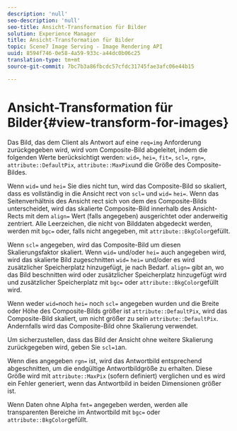 ```yaml
---
description: 'null'
seo-description: 'null'
seo-title: Ansicht-Transformation für Bilder
solution: Experience Manager
title: Ansicht-Transformation für Bilder
topic: Scene7 Image Serving - Image Rendering API
uuid: 8594f746-0e58-4a59-933c-a44dc0b06c25
translation-type: tm+mt
source-git-commit: 7bc7b3a86fbcdc57cfdc31745fae3afc06e44b15

---
```



# Ansicht-Transformation für Bilder{#view-transform-for-images}

Das Bild, das dem Client als Antwort auf eine `req=img` Anforderung zurückgegeben wird, wird vom Composite-Bild abgeleitet, indem die folgenden Werte berücksichtigt werden: `wid=`, `hei=`, `fit=`, `scl=`, `rgn=`, `attribute::DefaultPix`, `attribute::MaxPix`und die Größe des Composite-Bildes.

Wenn `wid=` und `hei=` Sie dies nicht tun, wird das Composite-Bild so skaliert, dass es vollständig in die Ansicht rect von `scl=` und `wid=` `hei=`. Wenn das Seitenverhältnis des Ansicht rect sich von dem des Composite-Bilds unterscheidet, wird das skalierte Composite-Bild innerhalb des Ansicht-Rects mit dem `align=` Wert (falls angegeben) ausgerichtet oder anderweitig zentriert. Alle Leerzeichen, die nicht von Bilddaten abgedeckt werden, werden mit `bgc=` oder, falls nicht angegeben, mit `attribute::BkgColor`gefüllt.

Wenn `scl=` angegeben, wird das Composite-Bild um diesen Skalierungsfaktor skaliert. Wenn `wid=` und/oder `hei=` auch angegeben wird, wird das skalierte Bild zugeschnitten `wid=` `hei=` und/oder es wird zusätzlicher Speicherplatz hinzugefügt, je nach Bedarf. `align=` gibt an, wo das Bild beschnitten wird oder zusätzlicher Speicherplatz hinzugefügt wird und zusätzlicher Speicherplatz mit `bgc=` oder `attribute::BkgColor`gefüllt wird.

Wenn weder `wid=`noch `hei=` noch `scl=` angegeben wurden und die Breite oder Höhe des Composite-Bilds größer ist `attribute::DefaultPix`, wird das Composite-Bild skaliert, um nicht größer zu sein `attribute::DefaultPix`. Andernfalls wird das Composite-Bild ohne Skalierung verwendet.

Um sicherzustellen, dass das Bild der Ansicht ohne weitere Skalierung zurückgegeben wird, geben Sie `scl=1`an.

Wenn dies angegeben `rgn=` ist, wird das Antwortbild entsprechend abgeschnitten, um die endgültige Antwortbildgröße zu erhalten. Diese Größe wird mit `attribute::MaxPix` (sofern definiert) verglichen und es wird ein Fehler generiert, wenn das Antwortbild in beiden Dimensionen größer ist.

Wenn Daten ohne Alpha `fmt=` angegeben werden, werden alle transparenten Bereiche im Antwortbild mit `bgc=` oder `attribute::BkgColor`gefüllt.
